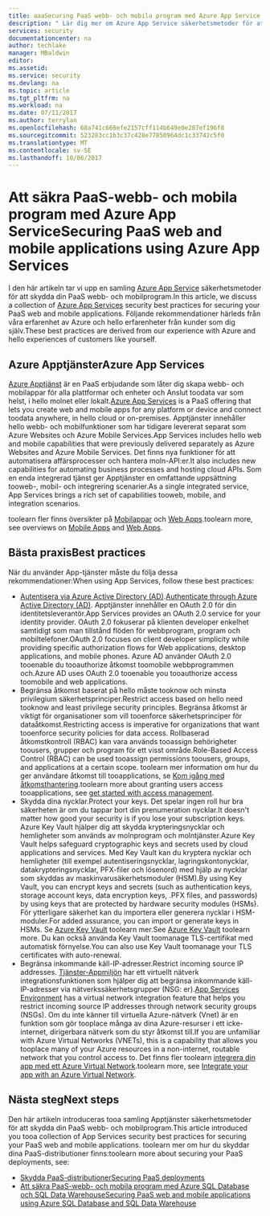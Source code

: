 ```yaml
---
title: aaaSecuring PaaS webb- och mobila program med Azure App Service | Microsoft Docs
description: " Lär dig mer om Azure App Service säkerhetsmetoder för att skydda din PaaS webb- och mobilprogram. "
services: security
documentationcenter: na
author: techlake
manager: MBaldwin
editor: 
ms.assetid: 
ms.service: security
ms.devlang: na
ms.topic: article
ms.tgt_pltfrm: na
ms.workload: na
ms.date: 07/11/2017
ms.author: terrylan
ms.openlocfilehash: 68a741c668efe2157cff114b649e0e287ef196f8
ms.sourcegitcommit: 523283cc1b3c37c428e77850964dc1c33742c5f0
ms.translationtype: MT
ms.contentlocale: sv-SE
ms.lasthandoff: 10/06/2017
---
```

# <a name="securing-paas-web-and-mobile-applications-using-azure-app-services"></a><span data-ttu-id="ed02c-103">Att säkra PaaS-webb- och mobila program med Azure App Service</span><span class="sxs-lookup"><span data-stu-id="ed02c-103">Securing PaaS web and mobile applications using Azure App Services</span></span>

<span data-ttu-id="ed02c-104">I den här artikeln tar vi upp en samling [Azure App Service](https://azure.microsoft.com/services/app-service/) säkerhetsmetoder för att skydda din PaaS webb- och mobilprogram.</span><span class="sxs-lookup"><span data-stu-id="ed02c-104">In this article, we discuss a collection of [Azure App Services](https://azure.microsoft.com/services/app-service/) security best practices for securing your PaaS web and mobile applications.</span></span> <span data-ttu-id="ed02c-105">Följande rekommendationer härleds från våra erfarenhet av Azure och hello erfarenheter från kunder som dig själv.</span><span class="sxs-lookup"><span data-stu-id="ed02c-105">These best practices are derived from our experience with Azure and hello experiences of customers like yourself.</span></span>

## <a name="azure-app-services"></a><span data-ttu-id="ed02c-106">Azure Apptjänster</span><span class="sxs-lookup"><span data-stu-id="ed02c-106">Azure App Services</span></span>
<span data-ttu-id="ed02c-107">[Azure Apptjänst](../app-service/app-service-value-prop-what-is.md) är en PaaS erbjudande som låter dig skapa webb- och mobilappar för alla plattformar och enheter och Anslut toodata var som helst, i hello molnet eller lokalt.</span><span class="sxs-lookup"><span data-stu-id="ed02c-107">[Azure App Services](../app-service/app-service-value-prop-what-is.md) is a PaaS offering that lets you create web and mobile apps for any platform or device and connect toodata anywhere, in hello cloud or on-premises.</span></span> <span data-ttu-id="ed02c-108">Apptjänster innehåller hello webb- och mobilfunktioner som har tidigare levererat separat som Azure Websites och Azure Mobile Services.</span><span class="sxs-lookup"><span data-stu-id="ed02c-108">App Services includes hello web and mobile capabilities that were previously delivered separately as Azure Websites and Azure Mobile Services.</span></span> <span data-ttu-id="ed02c-109">Det finns nya funktioner för att automatisera affärsprocesser och hantera moln-API:er.</span><span class="sxs-lookup"><span data-stu-id="ed02c-109">It also includes new capabilities for automating business processes and hosting cloud APIs.</span></span> <span data-ttu-id="ed02c-110">Som en enda integrerad tjänst ger Apptjänster en omfattande uppsättning tooweb-, mobil- och integrering scenarier.</span><span class="sxs-lookup"><span data-stu-id="ed02c-110">As a single integrated service, App Services brings a rich set of capabilities tooweb, mobile, and integration scenarios.</span></span>

<span data-ttu-id="ed02c-111">toolearn fler finns översikter på [Mobilappar](../app-service-mobile/app-service-mobile-value-prop.md) och [Web Apps](../app-service-web/app-service-web-overview.md).</span><span class="sxs-lookup"><span data-stu-id="ed02c-111">toolearn more, see overviews on [Mobile Apps](../app-service-mobile/app-service-mobile-value-prop.md) and [Web Apps](../app-service-web/app-service-web-overview.md).</span></span>

## <a name="best-practices"></a><span data-ttu-id="ed02c-112">Bästa praxis</span><span class="sxs-lookup"><span data-stu-id="ed02c-112">Best practices</span></span>

<span data-ttu-id="ed02c-113">När du använder App-tjänster måste du följa dessa rekommendationer:</span><span class="sxs-lookup"><span data-stu-id="ed02c-113">When using App Services, follow these best practices:</span></span>

- <span data-ttu-id="ed02c-114">[Autentisera via Azure Active Directory (AD)](../app-service-web/web-sites-authentication-authorization.md#authenticate-through-azure-active-directory).</span><span class="sxs-lookup"><span data-stu-id="ed02c-114">[Authenticate through Azure Active Directory (AD)](../app-service-web/web-sites-authentication-authorization.md#authenticate-through-azure-active-directory).</span></span> <span data-ttu-id="ed02c-115">Apptjänster innehåller en OAuth 2.0 för din identitetsleverantör.</span><span class="sxs-lookup"><span data-stu-id="ed02c-115">App Services provides an OAuth 2.0 service for your identity provider.</span></span> <span data-ttu-id="ed02c-116">OAuth 2.0 fokuserar på klienten developer enkelhet samtidigt som man tillstånd flöden för webbprogram, program och mobiltelefoner.</span><span class="sxs-lookup"><span data-stu-id="ed02c-116">OAuth 2.0 focuses on client developer simplicity while providing specific authorization flows for Web applications, desktop applications, and mobile phones.</span></span> <span data-ttu-id="ed02c-117">Azure AD använder OAuth 2.0 tooenable du tooauthorize åtkomst toomobile webbprogrammen och.</span><span class="sxs-lookup"><span data-stu-id="ed02c-117">Azure AD uses OAuth 2.0 tooenable you tooauthorize access toomobile and web applications.</span></span>
- <span data-ttu-id="ed02c-118">Begränsa åtkomst baserat på hello måste tooknow och minsta privilegium säkerhetsprinciper.</span><span class="sxs-lookup"><span data-stu-id="ed02c-118">Restrict access based on hello need tooknow and least privilege security principles.</span></span> <span data-ttu-id="ed02c-119">Begränsa åtkomst är viktigt för organisationer som vill tooenforce säkerhetsprinciper för dataåtkomst.</span><span class="sxs-lookup"><span data-stu-id="ed02c-119">Restricting access is imperative for organizations that want tooenforce security policies for data access.</span></span> <span data-ttu-id="ed02c-120">Rollbaserad åtkomstkontroll (RBAC) kan vara används tooassign behörigheter toousers, grupper och program för ett visst område.</span><span class="sxs-lookup"><span data-stu-id="ed02c-120">Role-Based Access Control (RBAC) can be used tooassign permissions toousers, groups, and applications at a certain scope.</span></span> <span data-ttu-id="ed02c-121">toolearn mer information om hur du ger användare åtkomst till tooapplications, se [Kom igång med åtkomsthantering](../active-directory/role-based-access-control-what-is.md).</span><span class="sxs-lookup"><span data-stu-id="ed02c-121">toolearn more about granting users access tooapplications, see [get started with access management](../active-directory/role-based-access-control-what-is.md).</span></span>
- <span data-ttu-id="ed02c-122">Skydda dina nycklar.</span><span class="sxs-lookup"><span data-stu-id="ed02c-122">Protect your keys.</span></span> <span data-ttu-id="ed02c-123">Det spelar ingen roll hur bra säkerheten är om du tappar bort din prenumeration nycklar.</span><span class="sxs-lookup"><span data-stu-id="ed02c-123">It doesn't matter how good your security is if you lose your subscription keys.</span></span> <span data-ttu-id="ed02c-124">Azure Key Vault hjälper dig att skydda krypteringsnycklar och hemligheter som används av molnprogram och molntjänster.</span><span class="sxs-lookup"><span data-stu-id="ed02c-124">Azure Key Vault helps safeguard cryptographic keys and secrets used by cloud applications and services.</span></span> <span data-ttu-id="ed02c-125">Med Key Vault kan du kryptera nycklar och hemligheter (till exempel autentiseringsnycklar, lagringskontonycklar, datakrypteringsnycklar, PFX-filer och lösenord) med hjälp av nycklar som skyddas av maskinvarusäkerhetsmoduler (HSM).</span><span class="sxs-lookup"><span data-stu-id="ed02c-125">By using Key Vault, you can encrypt keys and secrets (such as authentication keys, storage account keys, data encryption keys, .PFX files, and passwords) by using keys that are protected by hardware security modules (HSMs).</span></span> <span data-ttu-id="ed02c-126">För ytterligare säkerhet kan du importera eller generera nycklar i HSM-moduler.</span><span class="sxs-lookup"><span data-stu-id="ed02c-126">For added assurance, you can import or generate keys in HSMs.</span></span> <span data-ttu-id="ed02c-127">Se [Azure Key Vault](../key-vault/key-vault-whatis.md) toolearn mer.</span><span class="sxs-lookup"><span data-stu-id="ed02c-127">See [Azure Key Vault](../key-vault/key-vault-whatis.md) toolearn more.</span></span> <span data-ttu-id="ed02c-128">Du kan också använda Key Vault toomanage TLS-certifikat med automatisk förnyelse.</span><span class="sxs-lookup"><span data-stu-id="ed02c-128">You can also use Key Vault toomanage your TLS certificates with auto-renewal.</span></span>
- <span data-ttu-id="ed02c-129">Begränsa inkommande käll-IP-adresser.</span><span class="sxs-lookup"><span data-stu-id="ed02c-129">Restrict incoming source IP addresses.</span></span> <span data-ttu-id="ed02c-130">[Tjänster-Appmiljön](../app-service-web/app-service-app-service-environment-intro.md) har ett virtuellt nätverk integrationsfunktionen som hjälper dig att begränsa inkommande käll-IP-adresser via nätverkssäkerhetsgrupper (NSG: er).</span><span class="sxs-lookup"><span data-stu-id="ed02c-130">[App Services Environment](../app-service-web/app-service-app-service-environment-intro.md) has a virtual network integration feature that helps you restrict incoming source IP addresses through network security groups (NSGs).</span></span> <span data-ttu-id="ed02c-131">Om du inte känner till virtuella Azure-nätverk (Vnet) är en funktion som gör tooplace många av dina Azure-resurser i ett icke-internet, dirigerbara nätverk som du styr åtkomst till.</span><span class="sxs-lookup"><span data-stu-id="ed02c-131">If you are unfamiliar with Azure Virtual Networks (VNETs), this is a capability that allows you tooplace many of your Azure resources in a non-internet, routable network that you control access to.</span></span> <span data-ttu-id="ed02c-132">Det finns fler toolearn [integrera din app med ett Azure Virtual Network](../app-service-web/web-sites-integrate-with-vnet.md).</span><span class="sxs-lookup"><span data-stu-id="ed02c-132">toolearn more, see [Integrate your app with an Azure Virtual Network](../app-service-web/web-sites-integrate-with-vnet.md).</span></span>

## <a name="next-steps"></a><span data-ttu-id="ed02c-133">Nästa steg</span><span class="sxs-lookup"><span data-stu-id="ed02c-133">Next steps</span></span>
<span data-ttu-id="ed02c-134">Den här artikeln introduceras tooa samling Apptjänster säkerhetsmetoder för att skydda din PaaS webb- och mobilprogram.</span><span class="sxs-lookup"><span data-stu-id="ed02c-134">This article introduced you tooa collection of App Services security best practices for securing your PaaS web and mobile applications.</span></span> <span data-ttu-id="ed02c-135">toolearn mer om hur du skyddar dina PaaS-distributioner finns:</span><span class="sxs-lookup"><span data-stu-id="ed02c-135">toolearn more about securing your PaaS deployments, see:</span></span>

- [<span data-ttu-id="ed02c-136">Skydda PaaS-distributioner</span><span class="sxs-lookup"><span data-stu-id="ed02c-136">Securing PaaS deployments</span></span>](security-paas-deployments.md)
- [<span data-ttu-id="ed02c-137">Att säkra PaaS-webb- och mobila program med Azure SQL Database och SQL Data Warehouse</span><span class="sxs-lookup"><span data-stu-id="ed02c-137">Securing PaaS web and mobile applications using Azure SQL Database and SQL Data Warehouse</span></span>](security-paas-applications-using-sql.md)
